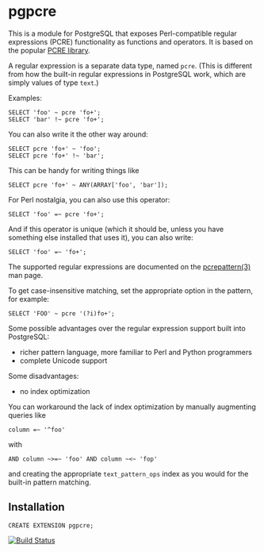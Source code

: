 # pgpcre

This is a module for PostgreSQL that exposes Perl-compatible regular expressions (PCRE) functionality as functions and operators.  It is based on the popular [PCRE library](http://www.pcre.org/).

A regular expression is a separate data type, named `pcre`.  (This is different from how the built-in regular expressions in PostgreSQL work, which are simply values of type `text`.)

Examples:

    SELECT 'foo' ~ pcre 'fo+';
    SELECT 'bar' !~ pcre 'fo+';

You can also write it the other way around:

    SELECT pcre 'fo+' ~ 'foo';
    SELECT pcre 'fo+' !~ 'bar';

This can be handy for writing things like

    SELECT pcre 'fo+' ~ ANY(ARRAY['foo', 'bar']);

For Perl nostalgia, you can also use this operator:

    SELECT 'foo' =~ pcre 'fo+';

And if this operator is unique (which it should be, unless you have
something else installed that uses it), you can also write:

    SELECT 'foo' =~ 'fo+';

The supported regular expressions are documented on the [pcrepattern(3)](http://linux.die.net/man/3/pcrepattern) man page.

To get case-insensitive matching, set the appropriate option in the pattern, for example:

    SELECT 'FOO' ~ pcre '(?i)fo+';

Some possible advantages over the regular expression support built into PostgreSQL:

- richer pattern language, more familiar to Perl and Python programmers
- complete Unicode support

Some disadvantages:

- no index optimization

You can workaround the lack of index optimization by manually augmenting queries like

    column =~ '^foo'

with

    AND column ~>=~ 'foo' AND column ~<~ 'fop'

and creating the appropriate `text_pattern_ops` index as you would for the built-in pattern matching.

## Installation

    CREATE EXTENSION pgpcre;


[![Build Status](https://secure.travis-ci.org/petere/pgpcre.png)](http://travis-ci.org/petere/pgpcre)
